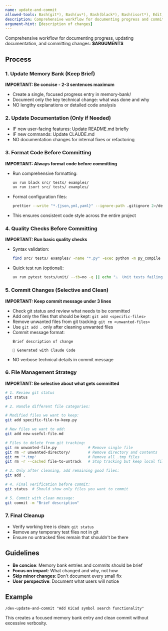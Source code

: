 ```yaml
---
name: update-and-commit
allowed-tools: Bash(git*), Bash(uv*), Bash(black*), Bash(isort*), Edit, Read, Write, Task, Grep, Glob
description: Comprehensive workflow for documenting progress and committing changes
argument-hint: [description of changes]
---
```


Comprehensive workflow for documenting progress, updating documentation, and committing changes: **$ARGUMENTS**

## Process

### 1. Update Memory Bank (Keep Brief)
**IMPORTANT: Be concise - 2-3 sentences maximum**
- Create a single, focused progress entry in memory-bank/
- Document only the key technical change: what was done and why
- NO lengthy explanations or detailed code analysis

### 2. Update Documentation (Only if Needed)
- IF new user-facing features: Update README.md briefly
- IF new commands: Update CLAUDE.md
- NO documentation changes for internal fixes or refactoring

### 3. Format Code Before Committing
**IMPORTANT: Always format code before committing**
- Run comprehensive formatting:
  ```bash
  uv run black src/ tests/ examples/
  uv run isort src/ tests/ examples/
  ```
- Format configuration files:
  ```bash
  prettier --write "*.{json,yml,yaml}" --ignore-path .gitignore 2>/dev/null || echo "Prettier not available"
  ```
- This ensures consistent code style across the entire project

### 4. Quality Checks Before Committing
**IMPORTANT: Run basic quality checks**
- Syntax validation:
  ```bash
  find src/ tests/ examples/ -name "*.py" -exec python -m py_compile {} \; 2>/dev/null || echo "⚠️  Syntax errors found"
  ```
- Quick test run (optional):
  ```bash
  uv run pytest tests/unit/ --tb=no -q || echo "⚠️  Unit tests failing"
  ```

### 5. Commit Changes (Selective and Clean)  
**IMPORTANT: Keep commit message under 3 lines**
- Check git status and review what needs to be committed
- Add only the files that should be kept: `git add <specific-files>`
- Remove unwanted files from git tracking: `git rm <unwanted-files>`
- Use `git add .` only after cleaning unwanted files
- Commit message format:
  ```
  Brief description of change
  
  🤖 Generated with Claude Code
  ```
- NO verbose technical details in commit message

### 6. File Management Strategy
**IMPORTANT: Be selective about what gets committed**

```bash
# 1. Review git status
git status

# 2. Handle different file categories:

# Modified files we want to keep:
git add specific-file-to-keep.py

# New files we want to add:
git add new-useful-file.md

# Files to delete from git tracking:
git rm unwanted-file.py              # Remove single file
git rm -r unwanted-directory/        # Remove directory and contents
git rm '*.tmp'                       # Remove all .tmp files
git rm -r --cached file-to-untrack   # Stop tracking but keep local file

# 3. Only after cleaning, add remaining good files:
git add .

# 4. Final verification before commit:
git status  # Should show only files you want to commit

# 5. Commit with clean message:
git commit -m "Brief description"
```

### 7. Final Cleanup
- Verify working tree is clean: `git status`
- Remove any temporary test files not in git
- Ensure no untracked files remain that shouldn't be there

## Guidelines
- **Be concise**: Memory bank entries and commits should be brief
- **Focus on impact**: What changed and why, not how
- **Skip minor changes**: Don't document every small fix
- **User perspective**: Document what users will notice

## Example
```
/dev-update-and-commit "Add KiCad symbol search functionality"
```

This creates a focused memory bank entry and clean commit without excessive verbosity.
